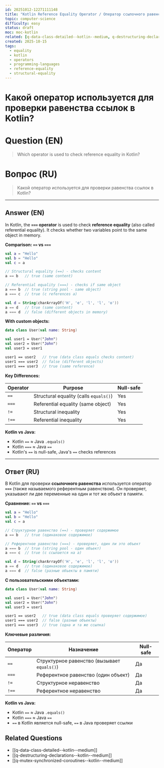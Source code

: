 ```yaml
---
id: 20251012-12271111148
title: "Kotlin Reference Equality Operator / Оператор ссылочного равенства в Kotlin"
topic: computer-science
difficulty: easy
status: draft
moc: moc-kotlin
related: [q-data-class-detailed--kotlin--medium, q-destructuring-declarations--kotlin--medium, q-mutex-synchronized-coroutines--kotlin--medium]
created: 2025-10-15
tags:
  - equality
  - kotlin
  - operators
  - programming-languages
  - reference-equality
  - structural-equality
---
```

# Какой оператор используется для проверки равенства ссылок в Kotlin?

# Question (EN)
> Which operator is used to check reference equality in Kotlin?

# Вопрос (RU)
> Какой оператор используется для проверки равенства ссылок в Kotlin?

---

## Answer (EN)

In Kotlin, the **`===` operator** is used to check **reference equality** (also called referential equality). It checks whether two variables point to the same object in memory.

**Comparison: `==` vs `===`**

```kotlin
val a = "Hello"
val b = "Hello"
val c = a

// Structural equality (==) - checks content
a == b   // true (same content)

// Referential equality (===) - checks if same object
a === b  // true (string pool - same object)
a === c  // true (c references a)

val d = String(charArrayOf('H', 'e', 'l', 'l', 'o'))
a == d   // true (same content)
a === d  // false (different objects in memory)
```

**With custom objects:**
```kotlin
data class User(val name: String)

val user1 = User("John")
val user2 = User("John")
val user3 = user1

user1 == user2   // true (data class equals checks content)
user1 === user2  // false (different objects)
user1 === user3  // true (same reference)
```

**Key Differences:**

| Operator | Purpose | Null-safe |
|----------|---------|-----------|
| `==` | Structural equality (calls `equals()`) | Yes |
| `===` | Referential equality (same object) | Yes |
| `!=` | Structural inequality | Yes |
| `!==` | Referential inequality | Yes |

**Kotlin vs Java:**
- Kotlin `==` ≈ Java `.equals()`
- Kotlin `===` ≈ Java `==`
- Kotlin's `==` is null-safe, Java's `==` checks references

---

## Ответ (RU)

В Kotlin для проверки **ссылочного равенства** используется оператор **`===`** (также называемого референтным равенством). Он проверяет, указывают ли две переменные на один и тот же объект в памяти.

**Сравнение: `==` vs `===`**

```kotlin
val a = "Hello"
val b = "Hello"
val c = a

// Структурное равенство (==) - проверяет содержимое
a == b   // true (одинаковое содержимое)

// Референтное равенство (===) - проверяет, один ли это объект
a === b  // true (string pool - один объект)
a === c  // true (c ссылается на a)

val d = String(charArrayOf('H', 'e', 'l', 'l', 'o'))
a == d   // true (одинаковое содержимое)
a === d  // false (разные объекты в памяти)
```

**С пользовательскими объектами:**
```kotlin
data class User(val name: String)

val user1 = User("John")
val user2 = User("John")
val user3 = user1

user1 == user2   // true (data class equals проверяет содержимое)
user1 === user2  // false (разные объекты)
user1 === user3  // true (одна и та же ссылка)
```

**Ключевые различия:**

| Оператор | Назначение | Null-safe |
|----------|---------|-----------|
| `==` | Структурное равенство (вызывает `equals()`) | Да |
| `===` | Референтное равенство (один объект) | Да |
| `!=` | Структурное неравенство | Да |
| `!==` | Референтное неравенство | Да |

**Kotlin vs Java:**
- Kotlin `==` ≈ Java `.equals()`
- Kotlin `===` ≈ Java `==`
- `==` в Kotlin является null-safe, `==` в Java проверяет ссылки

## Related Questions

- [[q-data-class-detailed--kotlin--medium]]
- [[q-destructuring-declarations--kotlin--medium]]
- [[q-mutex-synchronized-coroutines--kotlin--medium]]
